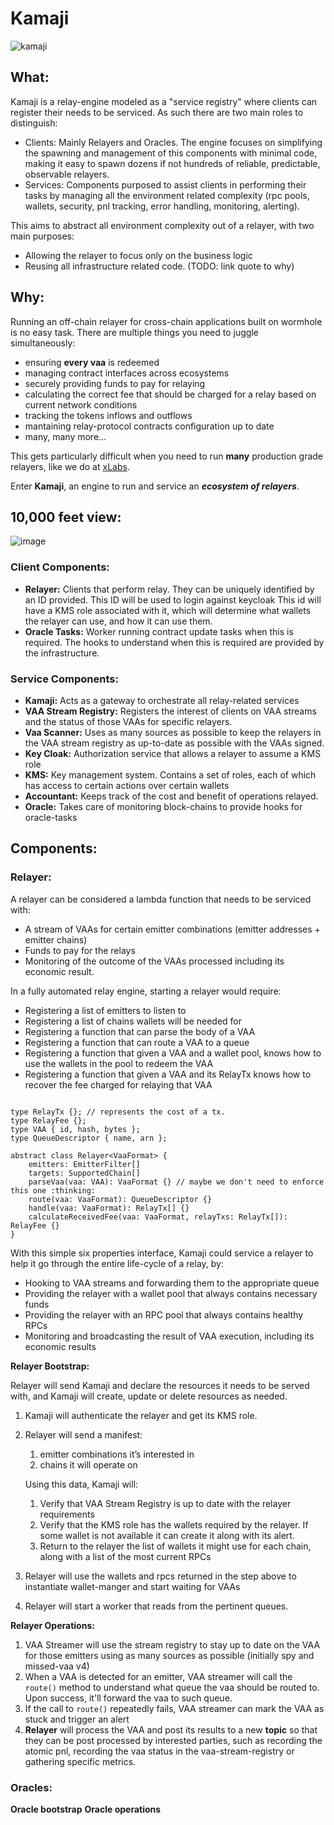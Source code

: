 # Kamaji
![kamaji](https://github.com/XLabs/kamaji/assets/12457451/bf60762f-3028-4611-b1db-e0cc66706103)
## What:
Kamaji is a relay-engine modeled as a "service registry" where clients can register their needs to be serviced. As such there are two main roles to distinguish:
- Clients: Mainly Relayers and Oracles. The engine focuses on simplifying the spawning and management of this components with minimal code, making it easy to spawn dozens if not hundreds of reliable, predictable, observable relayers.
- Services: Components purposed to assist clients in performing their tasks by managing all the environment related complexity (rpc pools, wallets, security, pnl tracking, error handling, monitoring, alerting).

This aims to abstract all environment complexity out of a relayer, with two main purposes:
- Allowing the relayer to focus only on the business logic
- Reusing all infrastructure related code. (TODO: link quote to why)

## Why:
Running an off-chain relayer for cross-chain applications built on wormhole is no easy task. There are multiple things you need to juggle simultaneously: 
- ensuring **every vaa** is redeemed
- managing contract interfaces across ecosystems
- securely providing funds to pay for relaying
- calculating the correct fee that should be charged for a relay based on current network conditions
- tracking the tokens inflows and outflows
- mantaining relay-protocol contracts configuration up to date
- many, many more...

This gets particularly difficult when you need to run **many** production grade relayers, like we do at [xLabs](https://xlabs.xyz/).

Enter **Kamaji**, an engine to run and service an ***ecosystem of relayers***.

## 10,000 feet view:
![image](https://github.com/XLabs/kamaji/assets/12457451/d8c7d0cb-9873-4506-bd74-656e7141b290)

### Client Components:

- **Relayer:** Clients that perform relay. They can be uniquely identified by an ID provided. This ID will be used to login against keycloak This id will have a KMS role associated with it, which will determine what wallets the relayer can use, and how it can use them.
- **Oracle Tasks:** Worker running contract update tasks when this is required. The hooks to understand when this is required are provided by the infrastructure.

### Service Components:

- **Kamaji:** Acts as a gateway to orchestrate all relay-related services
- **VAA Stream Registry:** Registers the interest of clients on VAA streams and the status of those VAAs for specific relayers.
- **Vaa Scanner:** Uses as many sources as possible to keep the relayers in the VAA stream registry as up-to-date as possible with the VAAs signed.
- **Key Cloak:** Authorization service that allows a relayer to assume a KMS role
- **KMS:** Key management system. Contains a set of roles, each of which has access to certain actions over certain wallets
- **Accountant:** Keeps track of the cost and benefit of operations relayed.
- **Oracle:** Takes care of monitoring block-chains to provide hooks for oracle-tasks

## Components:

### Relayer:

A relayer can be considered a lambda function that needs to be serviced with:

- A stream of VAAs for certain emitter combinations (emitter addresses + emitter chains)
- Funds to pay for the relays
- Monitoring of the outcome of the VAAs processed including its economic result.

In a fully automated relay engine, starting a relayer would require:

- Registering a list of emitters to listen to
- Registering a list of chains wallets will be needed for
- Registering a function that can parse the body of a VAA
- Registering a function that can route a VAA to a queue
- Registering a function that given a VAA and a wallet pool, knows how to use the wallets in the pool to redeem the VAA
- Registering a function that given a VAA and its RelayTx knows how to recover the fee charged for relaying that VAA

```tsx

type RelayTx {}; // represents the cost of a tx.
type RelayFee {};
type VAA { id, hash, bytes };
type QueueDescriptor { name, arn };

abstract class Relayer<VaaFormat> {
	emitters: EmitterFilter[]
	targets: SupportedChain[]
	parseVaa(vaa: VAA): VaaFormat {} // maybe we don't need to enforce this one :thinking:
	route(vaa: VaaFormat): QueueDescriptor {}
	handle(vaa: VaaFormat): RelayTx[] {}
	calculateReceivedFee(vaa: VaaFormat, relayTxs: RelayTx[]): RelayFee {}
}
```

With this simple six properties interface, Kamaji could service a relayer to help it go through the entire life-cycle of a relay, by:

- Hooking to VAA streams and forwarding them to the appropriate queue
- Providing the relayer with a wallet pool that always contains necessary funds
- Providing the relayer with an RPC pool that always contains healthy RPCs
- Monitoring and broadcasting the result of VAA execution, including its economic results

**Relayer Bootstrap:**

Relayer will send Kamaji and declare the resources it needs to be served with, and Kamaji will create, update or delete resources as needed.

1. Kamaji will authenticate the relayer and get its KMS role.
2. Relayer will send a manifest:
    1. emitter combinations it’s interested in
    2. chains it will operate on
    
    Using this data, Kamaji will:
    
    1. Verify that VAA Stream Registry is up to date with the relayer requirements
    2. Verify that the KMS role has the wallets required by the relayer. If some wallet is not available it can create it along with its alert.
    3. Return to the relayer the list of wallets it might use for each chain, along with a list of  the most current RPCs
3. Relayer will use the wallets and rpcs returned in the step above to instantiate wallet-manger and start waiting for VAAs
4. Relayer will start a worker that reads from the pertinent queues.

**Relayer Operations:**

1. VAA Streamer will use the stream registry to stay up to date on the VAA for those emitters using as many sources as possible (initially spy and missed-vaa v4)
2. When a VAA is detected for an emitter, VAA streamer will call the `route()` method to understand what queue the vaa should be routed to. Upon success, it'll forward the vaa to such queue.
3. If the call to `route()` repeatedly fails, VAA streamer can mark the VAA as stuck and trigger an alert
4. **Relayer** will process the VAA and post its results to a new **topic** so that they can be post processed by interested parties, such as recording the atomic pnl, recording the vaa status in the vaa-stream-registry or gathering specific metrics.

### Oracles:
**Oracle bootstrap**
**Oracle operations**
